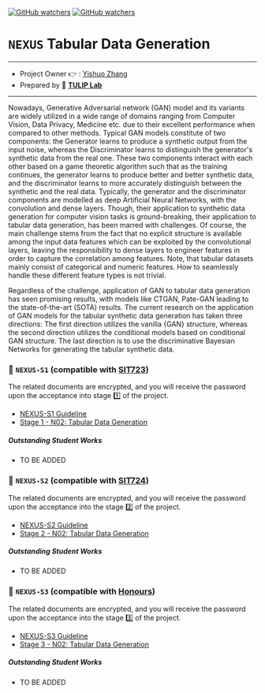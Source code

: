 [![GitHub watchers](https://img.shields.io/badge/tulip--lab-Open--Projects-brightgreen)](../README.md)
[![GitHub watchers](https://img.shields.io/badge/Module-NEXUS-orange)](https://github.com/tulip-lab#runner-nexus-research-training)

# `NEXUS` Tabular Data Generation

---
- Project Owner :point_right: : [Yishuo Zhang](https://www.tulip.org.au/members/)
- Prepared by :tulip: **[TULIP Lab](https://www.tulip.org.au/members)**
---


Nowadays, Generative Adversarial network (GAN) model and its variants are widely utilized in a wide range of domains ranging from Computer Vision, Data Privacy,  Medicine etc. due to their excellent performance when compared to other methods. Typical GAN models constitute of two components: the  Generator learns to produce a synthetic output from the input noise, whereas the  Discriminator learns to distinguish the generator's synthetic data from the real one. These two components interact with each other based on a game theoretic algorithm such that as the training continues, the generator learns to produce better and better synthetic data, and the discriminator learns to more accurately distinguish between the synthetic and the real data. Typically, the generator and the discriminator components are modelled as deep Artificial Neural Networks, with the convolution and dense layers. Though, their application to synthetic data generation for computer vision tasks is ground-breaking, their application to tabular data generation, has been marred with challenges. Of course, the main challenge stems from the fact that no explicit structure is available among the input data features which can be exploited by the convolutional layers, leaving the responsibility to dense layers to engineer features in order to capture the correlation among features. Note, that tabular datasets mainly consist of categorical and numeric features. How to seamlessly handle these different feature types is not trivial.

Regardless of the challenge, application of GAN to tabular data generation has seen promising results, with models like CTGAN, Pate-GAN leading to the state-of-the-art (SOTA) results. The current research on the application of GAN models for the tabular synthetic data generation has taken three directions: The first direction utilizes the vanilla {GAN} structure, whereas the second direction utilizes the conditional models based on conditional GAN structure. The last direction is to use the discriminative Bayesian Networks for generating the tabular synthetic data.

### :notebook_with_decorative_cover: `NEXUS-S1` (compatible with [SIT723](https://www.deakin.edu.au/courses/unit?unit=SIT723))

The related documents are encrypted, and you will receive the password upon the acceptance into stage :one: of the project. 

- [NEXUS-S1 Guideline](https://github.com/tulip-lab/handouts/blob/main/nexus/Nexus-S1.pdf) 
- [Stage 1 - N02: Tabular Data Generation](https://github.com/tulip-lab/handouts/blob/main/nexus/N02-S1.pdf) 

##### Outstanding Student Works

- TO BE ADDED

### :notebook_with_decorative_cover: `NEXUS-S2` (compatible with [SIT724](https://www.deakin.edu.au/courses/unit?unit=SIT724))

The related documents are encrypted, and you will receive the password upon the acceptance into the stage :two: of the project. 

- [NEXUS-S2 Guideline](https://github.com/tulip-lab/handouts/blob/main/nexus/Nexus-S2.pdf) 
- [Stage 2 - N02: Tabular Data Generation](https://github.com/tulip-lab/handouts/blob/main/nexus/N02-S2.pdf) 

##### Outstanding Student Works

- TO BE ADDED


### :notebook_with_decorative_cover: `NEXUS-S3` (compatible with [Honours](https://www.deakin.edu.au/course/bachelor-information-technology-honours))


The related documents are encrypted, and you will receive the password upon the acceptance into the stage :three: of the project. 

- [NEXUS-S3 Guideline](https://github.com/tulip-lab/handouts/blob/main/nexus/Nexus-S3.pdf) 
- [Stage 3 - N02: Tabular Data Generation](https://github.com/tulip-lab/handouts/blob/main/nexus/N02-S3.pdf) 

##### Outstanding Student Works

- TO BE ADDED
